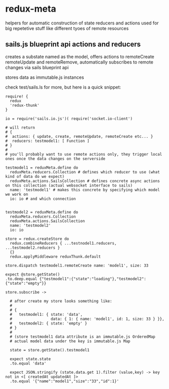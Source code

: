 # redux-meta

helpers for automatic construction of state reducers and actions
used for big repetetive stuff like different tyoes of remote resources

## sails.js blueprint api actions and reducers

creates a substate named as the model, offers actions to remoteCreate remoteUpdate and remoteRemove, automatically subscribes to remote changes via sails blueprint api

stores data as immutable.js instances

check test/sails.ls for more, but here is a quick snippet:

```livescript
require! {
  redux
  'redux-thunk'
}

io = require('sails.io.js')( require('socket.io-client')

# will return
# { 
#  actions: { update, create, remoteUpdate, remoteCreate etc... } 
#  reducers: testmodel1: [ Function ]
# }
#
# you'll probably want to use remote actions only, they trigger local ones once the data changes on the serverside

testmodel1 = reduxMeta.define do
  reduxMeta.reducers.Collection # defines which reducer to use (what kind of data do we expect)
  reduxMeta.actions.SailsCollection # defines concrete async actions on this collection (actual websocket interface to sails)
  name: 'testmodel1' # makes this concrete by specifying which model we work on
  io: io # and which connection


testmodel2 = reduxMeta.define do
  reduxMeta.reducers.Collection
  reduxMeta.actions.SailsCollection
  name: 'testmodel2'
  io: io

store = redux.createStore do
  redux.combineReducers { ...testnodel1.reducers, ...testmodel2.reducers }
  {}
  redux.applyMiddleware reduxThunk.default

store.dispatch testmodel1.remoteCreate name: 'model1', size: 33

expect @store.getState()
.to.deep.equal {"testmodel1":{"state":"loading"},"testmodel2":{"state":"empty"}}

store.subscribe ->

  # after create my store looks something like:
  #
  # {
  #   testmodel1: { state: 'data', 
  #                 data: { 1: { name: 'model1', id: 1, size: 33 } }},
  #   testmodel2: { state: 'empty' }
  # } 
  #
  # (store testmodel1 data attribute is an immutable.js OrderedMap
  # actual model data under the key is immutable.js Map
  
  state = store.getState().testmodel1

  expect state.state
  .to.equal 'data'
  
  expect JSON.stringify (state.data.get 1).filter (value,key) -> key not in <[ createdAt updatedAt ]>
  .to.equal '{"name":"model1","size":"33","id":1}'

```


